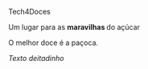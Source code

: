 <body></body>
<p></p>
Tech4Doces
<p></p>
Um lugar para as <strong> maravilhas </strong> do açúcar
<p></p>
O melhor doce é a paçoca.
<p></p>
<em>Texto deitadinho</em>
<body></body>
